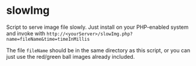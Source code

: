 slowImg
=======

Script to serve image file slowly.  Just install on your PHP-enabled system and invoke with `http://<yourServer>/slowImg.php?name=fileName&time=timeInMillis`

The file `fileName` should be in the same directory as this script, or you can just use the red/green ball images already included.


